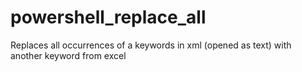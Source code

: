 # powershell_replace_all
Replaces all occurrences of a keywords in xml (opened as text) with another keyword from excel
